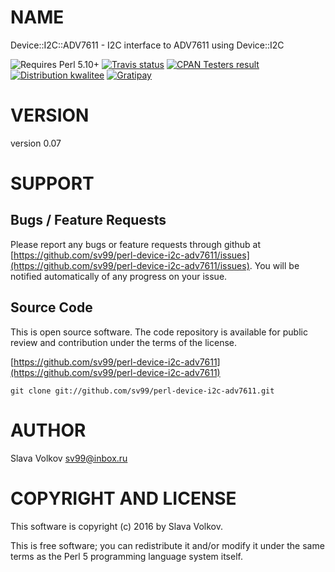 # NAME

Device::I2C::ADV7611 - I2C interface to ADV7611 using Device::I2C

<div>
    <p>
    <img src="https://img.shields.io/badge/perl-5.10+-brightgreen.svg" alt="Requires Perl 5.10+" />
    <a href="https://travis-ci.org/shantanubhadoria/perl-Device-I2C-ADV7611"><img src="https://api.travis-ci.org/shantanubhadoria/perl-Device-I2C-ADV7611.svg?branch=build/master" alt="Travis status" /></a>
    <a href="http://matrix.cpantesters.org/?dist=Device-I2C-ADV7611%200.07"><img src="https://badgedepot.code301.com/badge/cpantesters/Device-I2C-ADV7611/0.07" alt="CPAN Testers result" /></a>
    <a href="http://cpants.cpanauthors.org/dist/Device-I2C-ADV7611-0.07"><img src="https://badgedepot.code301.com/badge/kwalitee/Device-I2C-ADV7611/0.07" alt="Distribution kwalitee" /></a>
    <a href="https://gratipay.com/shantanubhadoria"><img src="https://img.shields.io/gratipay/shantanubhadoria.svg" alt="Gratipay" /></a>
    </p>
</div>

# VERSION

version 0.07

# SUPPORT

## Bugs / Feature Requests

Please report any bugs or feature requests through github at 
[https://github.com/sv99/perl-device-i2c-adv7611/issues](https://github.com/sv99/perl-device-i2c-adv7611/issues).
You will be notified automatically of any progress on your issue.

## Source Code

This is open source software.  The code repository is available for
public review and contribution under the terms of the license.

[https://github.com/sv99/perl-device-i2c-adv7611](https://github.com/sv99/perl-device-i2c-adv7611)

    git clone git://github.com/sv99/perl-device-i2c-adv7611.git

# AUTHOR

Slava Volkov <sv99@inbox.ru>

# COPYRIGHT AND LICENSE

This software is copyright (c) 2016 by Slava Volkov.

This is free software; you can redistribute it and/or modify it under
the same terms as the Perl 5 programming language system itself.
